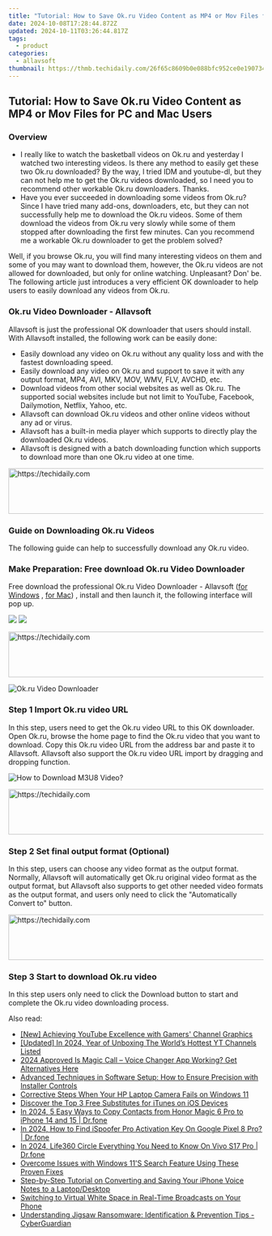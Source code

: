 ```yaml
---
title: "Tutorial: How to Save Ok.ru Video Content as MP4 or Mov Files for PC and Mac Users"
date: 2024-10-08T17:28:44.872Z
updated: 2024-10-11T03:26:44.817Z
tags:
  - product
categories:
  - allavsoft
thumbnail: https://thmb.techidaily.com/26f65c8609b0e088bfc952ce0e1907346f9597a5ec5508da88eeab04ce902a4e.jpeg
---
```


## Tutorial: How to Save Ok.ru Video Content as MP4 or Mov Files for PC and Mac Users

### Overview

* I really like to watch the basketball videos on Ok.ru and yesterday I watched two interesting videos. Is there any method to easily get these two Ok.ru downloaded? By the way, I tried IDM and youtube-dl, but they can not help me to get the Ok.ru videos downloaded, so I need you to recommend other workable Ok.ru downloaders. Thanks.
* Have you ever succeeded in downloading some videos from Ok.ru? Since I have tried many add-ons, downloaders, etc, but they can not successfully help me to download the Ok.ru videos. Some of them download the videos from Ok.ru very slowly while some of them stopped after downloading the first few minutes. Can you recommend me a workable Ok.ru downloader to get the problem solved?

Well, if you browse Ok.ru, you will find many interesting videos on them and some of you may want to download them, however, the Ok.ru videos are not allowed for downloaded, but only for online watching. Unpleasant? Don' be. The following article just introduces a very efficient OK downloader to help users to easily download any videos from Ok.ru.

### Ok.ru Video Downloader - Allavsoft

Allavsoft is just the professional OK downloader that users should install. With Allavsoft installed, the following work can be easily done:

* Easily download any video on Ok.ru without any quality loss and with the fastest downloading speed.
* Easily download any video on Ok.ru and support to save it with any output format, MP4, AVI, MKV, MOV, WMV, FLV, AVCHD, etc.
* Download videos from other social websites as well as Ok.ru. The supported social websites include but not limit to YouTube, Facebook, Dailymotion, Netflix, Yahoo, etc.
* Allavsoft can download Ok.ru videos and other online videos without any ad or virus.
* Allavsoft has a built-in media player which supports to directly play the downloaded Ok.ru videos.
* Allavsoft is designed with a batch downloading function which supports to download more than one Ok.ru video at one time.

<!-- affiliate ads begin -->
<a href="https://appsumo.8odi.net/c/5597632/2068439/7443" target="_top" id="2068439">
  <img src="//a.impactradius-go.com/display-ad/7443-2068439" border="0" alt="https://techidaily.com" width="728" height="90"/>
</a>
<img height="0" width="0" src="https://appsumo.8odi.net/i/5597632/2068439/7443" style="position:absolute;visibility:hidden;" border="0" />
<!-- affiliate ads end -->

### Guide on Downloading Ok.ru Videos

The following guide can help to successfully download any Ok.ru video.

### Make Preparation: Free download Ok.ru Video Downloader

Free download the professional Ok.ru Video Downloader - Allavsoft ([for Windows](https://tools.techidaily.com/allavsoft/products/) , [for Mac](https://tools.techidaily.com/allavsoft/products/)) , install and then launch it, the following interface will pop up.

[![](https://www.allavsoft.com/how-to/../images/how-to/free-download-win.jpg)](https://tools.techidaily.com/allavsoft/products/) [![](https://www.allavsoft.com/how-to/../images/how-to/free-download-mac.jpg)](https://tools.techidaily.com/allavsoft/products/)

<!-- affiliate ads begin -->
<a href="https://aligracehair.sjv.io/c/5597632/1934188/19272" target="_top" id="1934188">
  <img src="//a.impactradius-go.com/display-ad/19272-1934188" border="0" alt="https://techidaily.com" width="728" height="90"/>
</a>
<img height="0" width="0" src="https://aligracehair.sjv.io/i/5597632/1934188/19272" style="position:absolute;visibility:hidden;" border="0" />
<!-- affiliate ads end -->

![Ok.ru Video Downloader](https://www.allavsoft.com/how-to/../images/allavsoft/screen-shot-600.jpg)

### Step 1 Import Ok.ru video URL

In this step, users need to get the Ok.ru video URL to this OK downloader. Open Ok.ru, browse the home page to find the Ok.ru video that you want to download. Copy this Ok.ru video URL from the address bar and paste it to Allavsoft. Allavsoft also support the Ok.ru video URL import by dragging and dropping function.

![How to Download M3U8 Video?](https://www.allavsoft.com/how-to/../images/how-to/download-rtmp-video/download-rtmp-video.jpg)

<!-- affiliate ads begin -->
<a href="https://aligracehair.sjv.io/c/5597632/2047351/19272" target="_top" id="2047351">
  <img src="//a.impactradius-go.com/display-ad/19272-2047351" border="0" alt="https://techidaily.com" width="728" height="90"/>
</a>
<img height="0" width="0" src="https://aligracehair.sjv.io/i/5597632/2047351/19272" style="position:absolute;visibility:hidden;" border="0" />
<!-- affiliate ads end -->

### Step 2 Set final output format (Optional)

In this step, users can choose any video format as the output format. Normally, Allavsoft will automatically get Ok.ru original video format as the output format, but Allavsoft also supports to get other needed video formats as the output format, and users only need to click the "Automatically Convert to" button.

<!-- affiliate ads begin -->
<a href="https://aligracehair.sjv.io/c/5597632/2016170/19272" target="_top" id="2016170">
  <img src="//a.impactradius-go.com/display-ad/19272-2016170" border="0" alt="https://techidaily.com" width="728" height="90"/>
</a>
<img height="0" width="0" src="https://aligracehair.sjv.io/i/5597632/2016170/19272" style="position:absolute;visibility:hidden;" border="0" />
<!-- affiliate ads end -->

### Step 3 Start to download Ok.ru video

In this step users only need to click the Download button to start and complete the Ok.ru video downloading process.

<ins class="adsbygoogle"
     style="display:block"
     data-ad-format="autorelaxed"
     data-ad-client="ca-pub-7571918770474297"
     data-ad-slot="1223367746"></ins>

<ins class="adsbygoogle"
     style="display:block"
     data-ad-client="ca-pub-7571918770474297"
     data-ad-slot="8358498916"
     data-ad-format="auto"
     data-full-width-responsive="true"></ins>

<span class="atpl-alsoreadstyle">Also read:</span>
<div><ul>
<li><a href="https://youtube-videos.techidaily.com/new-achieving-youtube-excellence-with-gamers-channel-graphics/"><u>[New] Achieving YouTube Excellence with Gamers' Channel Graphics</u></a></li>
<li><a href="https://fox-helps.techidaily.com/updated-in-2024-year-of-unboxing-the-worlds-hottest-yt-channels-listed/"><u>[Updated] In 2024, Year of Unboxing The World’s Hottest YT Channels Listed</u></a></li>
<li><a href="https://extra-support.techidaily.com/2024-approved-is-magic-call-voice-changer-app-working-get-alternatives-here/"><u>2024 Approved Is Magic Call – Voice Changer App Working? Get Alternatives Here</u></a></li>
<li><a href="https://fox-sure.techidaily.com/advanced-techniques-in-software-setup-how-to-ensure-precision-with-installer-controls/"><u>Advanced Techniques in Software Setup: How to Ensure Precision with Installer Controls</u></a></li>
<li><a href="https://win-howtos.techidaily.com/corrective-steps-when-your-hp-laptop-camera-fails-on-windows-11/"><u>Corrective Steps When Your HP Laptop Camera Fails on Windows 11</u></a></li>
<li><a href="https://fox-sure.techidaily.com/discover-the-top-3-free-substitutes-for-itunes-on-ios-devices/"><u>Discover the Top 3 Free Substitutes for iTunes on iOS Devices</u></a></li>
<li><a href="https://android-transfer.techidaily.com/in-2024-5-easy-ways-to-copy-contacts-from-honor-magic-6-pro-to-iphone-14-and-15-drfone-by-drfone-transfer-from-android-transfer-from-android/"><u>In 2024, 5 Easy Ways to Copy Contacts from Honor Magic 6 Pro to iPhone 14 and 15 | Dr.fone</u></a></li>
<li><a href="https://review-topics.techidaily.com/in-2024-how-to-find-ispoofer-pro-activation-key-on-google-pixel-8-pro-drfone-by-drfone-virtual-android/"><u>In 2024, How to Find iSpoofer Pro Activation Key On Google Pixel 8 Pro? | Dr.fone</u></a></li>
<li><a href="https://phone-solutions.techidaily.com/in-2024-life360-circle-everything-you-need-to-know-on-vivo-s17-pro-drfone-by-drfone-virtual-android/"><u>In 2024, Life360 Circle Everything You Need to Know On Vivo S17 Pro | Dr.fone</u></a></li>
<li><a href="https://technical-tips.techidaily.com/overcome-issues-with-windows-11s-search-feature-using-these-proven-fixes/"><u>Overcome Issues with Windows 11'S Search Feature Using These Proven Fixes</u></a></li>
<li><a href="https://fox-sure.techidaily.com/step-by-step-tutorial-on-converting-and-saving-your-iphone-voice-notes-to-a-laptopdesktop/"><u>Step-by-Step Tutorial on Converting and Saving Your iPhone Voice Notes to a Laptop/Desktop</u></a></li>
<li><a href="https://fox-sure.techidaily.com/switching-to-virtual-white-space-in-real-time-broadcasts-on-your-phone/"><u>Switching to Virtual White Space in Real-Time Broadcasts on Your Phone</u></a></li>
<li><a href="https://fox-sure.techidaily.com/understanding-jigsaw-ransomware-identification-and-prevention-tips-cyberguardian/"><u>Understanding Jigsaw Ransomware: Identification & Prevention Tips - CyberGuardian</u></a></li>
</ul></div>


